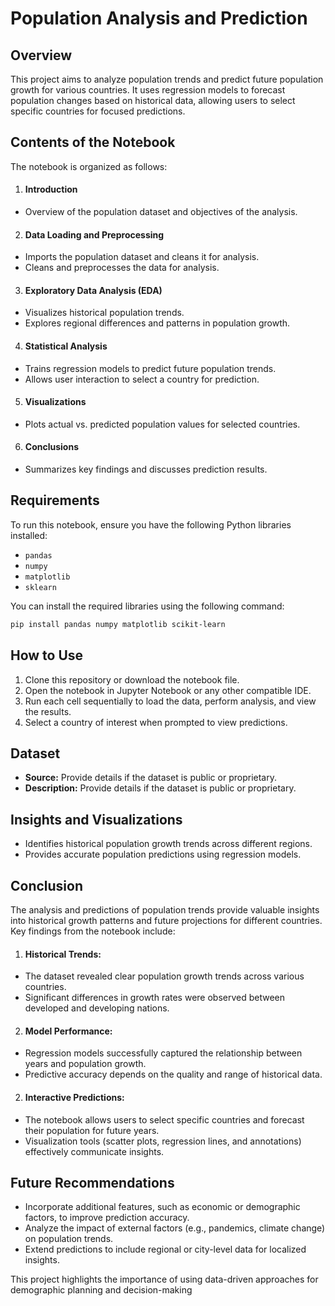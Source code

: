 
# Population Analysis and Prediction

## Overview

This project aims to analyze population trends and predict future population growth for various countries. It uses regression models to forecast population changes based on historical data, allowing users to select specific countries for focused predictions.


## Contents of the Notebook

The notebook is organized as follows:

1. #### Introduction
* Overview of the population dataset and objectives of the analysis.
2. #### Data Loading and Preprocessing
* Imports the population dataset and cleans it for analysis.
* Cleans and preprocesses the data for analysis.
3. #### Exploratory Data Analysis (EDA)
* Visualizes historical population trends.
* Explores regional differences and patterns in population growth.
4. #### Statistical Analysis
* Trains regression models to predict future population trends.
* Allows user interaction to select a country for prediction.
5. #### Visualizations
* Plots actual vs. predicted population values for selected countries.
6. #### Conclusions
* Summarizes key findings and discusses prediction results.


## Requirements

To run this notebook, ensure you have the following Python libraries installed:

* ```pandas```
* ```numpy```
* ```matplotlib```
* ```sklearn```

You can install the required libraries using the following command:
```bash 
pip install pandas numpy matplotlib scikit-learn
```


## How to Use

1. Clone this repository or download the notebook file.
2. Open the notebook in Jupyter Notebook or any other compatible IDE.
3. Run each cell sequentially to load the data, perform analysis, and view the results.
4. Select a country of interest when prompted to view predictions.
## Dataset
* **Source:** Provide details if the dataset is public or proprietary.
* **Description:** Provide details if the dataset is public or proprietary.
## Insights and Visualizations

* Identifies historical population growth trends across different regions.
* Provides accurate population predictions using regression models.

## Conclusion

The analysis and predictions of population trends provide valuable insights into historical growth patterns and future projections for different countries. Key findings from the notebook include:

1. #### Historical Trends:

* The dataset revealed clear population growth trends across various countries.
* Significant differences in growth rates were observed between developed and developing nations.


2. #### Model Performance:

* Regression models successfully captured the relationship between years and population growth.
* Predictive accuracy depends on the quality and range of historical data.

2. #### Interactive Predictions:

* The notebook allows users to select specific countries and forecast their population for future years.
* Visualization tools (scatter plots, regression lines, and annotations) effectively communicate insights.
## Future Recommendations

* Incorporate additional features, such as economic or demographic factors, to improve prediction accuracy.
* Analyze the impact of external factors (e.g., pandemics, climate change) on population trends.
* Extend predictions to include regional or city-level data for localized insights.

This project highlights the importance of using data-driven approaches for demographic planning and decision-making